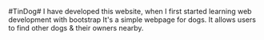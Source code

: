 #TinDog#
I have developed this website, when I first started learning web development with bootstrap
It's a simple webpage for dogs. It allows users to find other dogs & their owners nearby.

